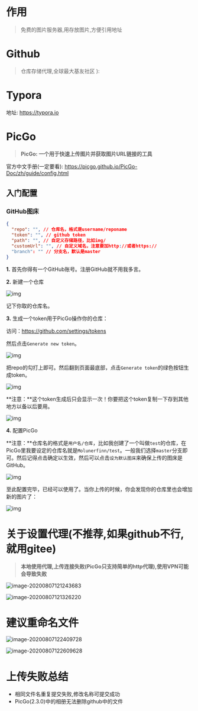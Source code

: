 # 作用

> 免费的图片服务器,用存放图片,方便引用地址

# Github

> 仓库存储代理,全球最大基友社区 ):

# Typora

地址: https://typora.io

# PicGo

> **PicGo: 一个用于快速上传图片并获取图片URL链接的工具**

官方中文手册(一定要看): https://picgo.github.io/PicGo-Doc/zh/guide/config.html

## 入门配置

### GitHub图床

```json
{
  "repo": "", // 仓库名，格式是username/reponame
  "token": "", // github token
  "path": "", // 自定义存储路径，比如img/
  "customUrl": "", // 自定义域名，注意要加http://或者https://
  "branch": "" // 分支名，默认是master
}
```

**1.** 首先你得有一个GitHub账号。注册GitHub就不用我多言。

**2.** 新建一个仓库

![img](https://raw.githubusercontent.com/Molunerfinn/test/master/picgo/create_new_repo.png)

记下你取的仓库名。

**3.** 生成一个token用于PicGo操作你的仓库：

访问：https://github.com/settings/tokens

然后点击`Generate new token`。

![img](https://raw.githubusercontent.com/Molunerfinn/test/master/picgo/generate_new_token.png)

把repo的勾打上即可。然后翻到页面最底部，点击`Generate token`的绿色按钮生成token。

![img](https://raw.githubusercontent.com/Molunerfinn/test/master/picgo/20180508210435.png)

**注意：**这个token生成后只会显示一次！你要把这个token复制一下存到其他地方以备以后要用。

![img](https://raw.githubusercontent.com/Molunerfinn/test/master/picgo/copy_token.png)

**4.** 配置PicGo

**注意：**仓库名的格式是`用户名/仓库`，比如我创建了一个叫做`test`的仓库，在PicGo里我要设定的仓库名就是`Molunerfinn/test`。一般我们选择`master`分支即可。然后记得点击确定以生效，然后可以点击`设为默认图床`来确保上传的图床是GitHub。

![img](https://raw.githubusercontent.com/Molunerfinn/test/master/picgo/setup_github.png)

至此配置完毕，已经可以使用了。当你上传的时候，你会发现你的仓库里也会增加新的图片了：

![img](https://raw.githubusercontent.com/Molunerfinn/test/master/picgo/success.png)

# 关于设置代理(不推荐,如果github不行,就用gitee)

> **本地使用代理,上传连接失败(PicGo只支持简单的http代理),使用VPN可能会导致失败**

![image-20200807121243683](https://raw.githubusercontent.com/kujin521/Typora_images/master/img/image-20200807121243683.png)

![image-20200807121326220](https://raw.githubusercontent.com/kujin521/Typora_images/master/img/20200807121631.png)

# 建议重命名文件

![image-20200807122409728](https://raw.githubusercontent.com/kujin521/Typora_images/master/img/image-%E6%96%87%E4%BB%B6%E9%87%8D%E5%91%BD%E5%90%8D.png)

![image-20200807122609628](https://raw.githubusercontent.com/kujin521/Typora_images/master/img/image-20200807122609628.png)

# 上传失败总结

- 相同文件名重复提交失败,修改名称可提交成功
- PicGo(2.3.0)中的相册无法删除github中的文件

